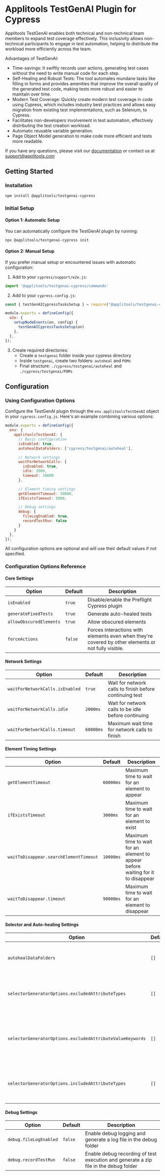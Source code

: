 # Applitools TestGenAI Plugin for Cypress

Applitools TestGenAI enables both technical and non-technical team members to expand test coverage effectively. This inclusivity allows non-technical participants to engage in test automation, helping to distribute the workload more efficiently across the team.

Advantages of TestGenAI:

- Time-savings: It swiftly records user actions, generating test cases without the need to write manual code for each step.
- Self-Healing and Robust Tests: The tool automates mundane tasks like filling in forms and provides amenities that improve the overall quality of the generated test code, making tests more robust and easier to maintain over time.
- Modern Test Coverage: Quickly create modern test coverage in code using Cypress, which includes industry best practices and allows easy migration from existing test implementations, such as Selenium, to Cypress.
- Facilitates non-developers involvement in test automation, effectively distributing the test creation workload.
- Automatic reusable variable generation.
- Page Object Model generation to make code more efficient and tests more readable.

If you have any questions, please visit our [documentation](https://applitools.com/docs/testgenai/) or contact us at [support@applitools.com](mailto:support@applitools.com)

## Getting Started

### Installation

```bash
npm install @applitools/testgenai-cypress
```

### Initial Setup

#### Option 1: Automatic Setup
You can automatically configure the TestGenAI plugin by running:

```bash
npx @applitools/testgenai-cypress init
```

#### Option 2: Manual Setup
If you prefer manual setup or encountered issues with automatic configuration:

1. Add to your `cypress/support/e2e.js`:
```js
import '@applitools/testgenai-cypress/commands'
```

2. Add to your `cypress.config.js`:
```js
const { testGenAICypressTasksSetup } = require("@applitools/testgenai-cypress/tasks");

module.exports = defineConfig({
  e2e: {
    setupNodeEvents(on, config) {
      testGenAICypressTasksSetup(on)
    },
  },
});
```

3. Create required directories:
   - Create a `testgenai` folder inside your cypress directory
   - Inside `testgenai`, create two folders: `autoheal` and `POMs`
   - Final structure: `./cypress/testgenai/autoheal` and `./cypress/testgenai/POMs`

## Configuration

### Using Configuration Options

Configure the TestGenAI plugin through the `env.applitoolsTestGenAI` object in your `cypress.config.js`. Here's an example combining various options:

```js:cypress.config.js
module.exports = defineConfig({
  env: {
    applitoolsTestGenAI: {
      // Basic configuration
      isEnabled: true,
      autohealDataFolders: ['cypress/testgenai/autoheal'],

      // Network settings
      waitForNetworkCalls: {
        isEnabled: true,
        idle: 3000,
        timeout: 30000
      },

      // Element timing settings
      getElementTimeout: 30000,
      ifExistsTimeout: 5000,

      // Debug settings
      debug: {
        fileLogEnabled: true,
        recordTestRun: false
      }
    }
  },
});
```

All configuration options are optional and will use their default values if not specified.

### Configuration Options Reference

#### Core Settings
| Option | Default | Description |
|--------|---------|-------------|
| `isEnabled` | `true` | Disable/enable the Preflight Cypress plugin |
| `generateFixedTests` | `true` | Generate auto-healed tests |
| `allowObscuredElements` | `true` | Allow obscured elements |
| `forceActions` | `false` | Forces interactions with elements even when they're covered by other elements or not fully visible. |

#### Network Settings
| Option | Default | Description |
|--------|---------|-------------|
| `waitForNetworkCalls.isEnabled` | `true` | Wait for network calls to finish before continuing test |
| `waitForNetworkCalls.idle` | `2000ms` | Wait for network calls to be idle before continuing |
| `waitForNetworkCalls.timeout` | `60000ms` | Maximum wait time for network calls to finish |

#### Element Timing Settings
| Option | Default | Description |
|--------|---------|-------------|
| `getElementTimeout` | `60000ms` | Maximum time to wait for an element to appear |
| `ifExistsTimeout` | `3000ms` | Maximum time to wait for an element to exist |
| `waitToDisappear.searchElementTimeout` | `10000ms` | Maximum time to wait for an element to appear before waiting for it to disappear |
| `waitToDisappear.timeout` | `90000ms` | Maximum time to wait for an element to disappear |

#### Selector and Auto-healing Settings
| Option | Default | Description |
|--------|---------|-------------|
| `autohealDataFolders` | `[]` | A list of directory paths to the autoheal folder |
| `selectorGeneratorOptions.excludedAttributeTypes` | `[]` | List of selector attributes to exclude in self-healing |
| `selectorGeneratorOptions.excludedAttributeValueKeywords` | `[]` | List of selector attributes containing keywords to exclude in self-healing |
| `selectorGeneratorOptions.includedAttributeTypes` | `[]` | List of selector attributes to prefer in self-healing |

#### Debug Settings
| Option | Default | Description |
|--------|---------|-------------|
| `debug.fileLogEnabled` | `false` | Enable debug logging and generate a log file in the debug folder |
| `debug.recordTestRun` | `false` | Enable debug recording of test execution and generate a zip file in the debug folder |
